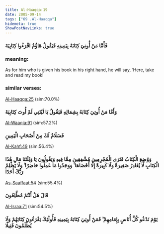 ```yaml
---
title: Al-Haaqqa:19
date: 2005-09-14
tags: ["69 .Al-Haaqqa"]
hidemeta: true 
ShowPostNavLinks: true 
---
```

### فَأَمَّا مَنْ أُوتِيَ كِتَابَهُ بِيَمِينِهِ فَيَقُولُ هَاؤُمُ اقْرَءُوا كِتَابِيَهْ
### meaning: 
As for him who is given his book in his right hand, he will say, ‘Here, take and read my book!
### similar verses: 

[Al-Haaqqa:25](/69/25) (sim:70.0%)

### وَأَمَّا مَنْ أُوتِيَ كِتَابَهُ بِشِمَالِهِ فَيَقُولُ يَا لَيْتَنِي لَمْ أُوتَ كِتَابِيَهْ

[Al-Waaqia:91](/56/91) (sim:57.2%)

### فَسَلَامٌ لَكَ مِنْ أَصْحَابِ الْيَمِينِ

[Al-Kahf:49](/18/49) (sim:56.4%)

### وَوُضِعَ الْكِتَابُ فَتَرَى الْمُجْرِمِينَ مُشْفِقِينَ مِمَّا فِيهِ وَيَقُولُونَ يَا وَيْلَتَنَا مَالِ هَٰذَا الْكِتَابِ لَا يُغَادِرُ صَغِيرَةً وَلَا كَبِيرَةً إِلَّا أَحْصَاهَا ۚ وَوَجَدُوا مَا عَمِلُوا حَاضِرًا ۗ وَلَا يَظْلِمُ رَبُّكَ أَحَدًا

[As-Saaffaat:54](/37/54) (sim:55.4%)

### قَالَ هَلْ أَنْتُمْ مُطَّلِعُونَ

[Al-Israa:71](/17/71) (sim:54.5%)

### يَوْمَ نَدْعُو كُلَّ أُنَاسٍ بِإِمَامِهِمْ ۖ فَمَنْ أُوتِيَ كِتَابَهُ بِيَمِينِهِ فَأُولَٰئِكَ يَقْرَءُونَ كِتَابَهُمْ وَلَا يُظْلَمُونَ فَتِيلًا
